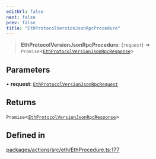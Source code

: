 ```yaml
---
editUrl: false
next: false
prev: false
title: "EthProtocolVersionJsonRpcProcedure"
---
```


> **EthProtocolVersionJsonRpcProcedure**: (`request`) => `Promise`\<[`EthProtocolVersionJsonRpcResponse`](/reference/tevm/actions/type-aliases/ethprotocolversionjsonrpcresponse/)\>

## Parameters

• **request**: [`EthProtocolVersionJsonRpcRequest`](/reference/tevm/actions/type-aliases/ethprotocolversionjsonrpcrequest/)

## Returns

`Promise`\<[`EthProtocolVersionJsonRpcResponse`](/reference/tevm/actions/type-aliases/ethprotocolversionjsonrpcresponse/)\>

## Defined in

[packages/actions/src/eth/EthProcedure.ts:177](https://github.com/evmts/tevm-monorepo/blob/main/packages/actions/src/eth/EthProcedure.ts#L177)

